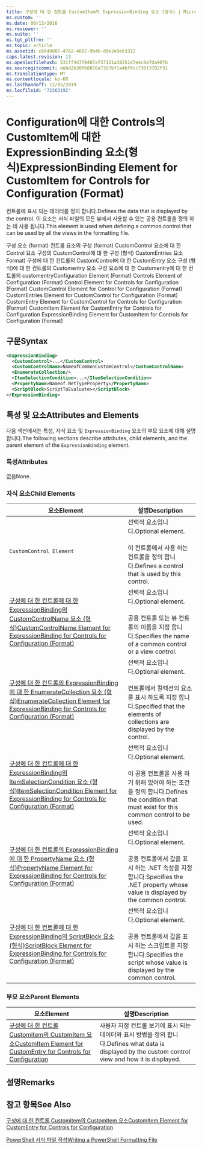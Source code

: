 ```yaml
---
title: 구성에 대 한 컨트롤 CustomItem의 ExpressionBinding 요소 (형식) | Microsoft Docs
ms.custom: ''
ms.date: 09/13/2016
ms.reviewer: ''
ms.suite: ''
ms.tgt_pltfrm: ''
ms.topic: article
ms.assetid: c6649d07-4762-4602-9b4b-d9e2e9e63312
caps.latest.revision: 13
ms.openlocfilehash: 531ff447f8407a737131a38351d7e4c6e7da90fb
ms.sourcegitcommit: debd2b38fb8070a7357bf1a4bf9cc736f3702f31
ms.translationtype: MT
ms.contentlocale: ko-KR
ms.lasthandoff: 12/05/2019
ms.locfileid: "72363192"
---
```

# <a name="expressionbinding-element-for-customitem-for-controls-for-configuration-format"></a><span data-ttu-id="e742f-102">Configuration에 대한 Controls의 CustomItem에 대한 ExpressionBinding 요소(형식)</span><span class="sxs-lookup"><span data-stu-id="e742f-102">ExpressionBinding Element for CustomItem for Controls for Configuration (Format)</span></span>

<span data-ttu-id="e742f-103">컨트롤에 표시 되는 데이터를 정의 합니다.</span><span class="sxs-lookup"><span data-stu-id="e742f-103">Defines the data that is displayed by the control.</span></span> <span data-ttu-id="e742f-104">이 요소는 서식 파일의 모든 뷰에서 사용할 수 있는 공용 컨트롤을 정의 하는 데 사용 됩니다.</span><span class="sxs-lookup"><span data-stu-id="e742f-104">This element is used when defining a common control that can be used by all the views in the formatting file.</span></span>

<span data-ttu-id="e742f-105">구성 요소 (format) 컨트롤 요소의 구성 (format) CustomControl 요소에 대 한 Control 요소 구성의 CustomControl에 대 한 구성 (형식) CustomEntries 요소 Format) 구성에 대 한 컨트롤의 CustomControl에 대 한 CustomEntry 요소 구성 (형식)에 대 한 컨트롤의 Customentry 요소 구성 요소에 대 한 Customentry에 대 한 컨트롤의 customentry</span><span class="sxs-lookup"><span data-stu-id="e742f-105">Configuration Element (Format) Controls Element of Configuration (Format) Control Element for Controls for Configuration (Format) CustomControl Element for Control for Configuration (Format) CustomEntries Element for CustomControl for Configuration (Format) CustomEntry Element for CustomControl for Controls for Configuration (Format) CustomItem Element for CustomEntry for Controls for Configuration ExpressionBinding Element for CustomItem for Controls for Configuration (Format)</span></span>

## <a name="syntax"></a><span data-ttu-id="e742f-106">구문</span><span class="sxs-lookup"><span data-stu-id="e742f-106">Syntax</span></span>

```xml
<ExpressionBinding>
  <CustomControl>...</CustomControl>
  <CustomControlName>NameofCommonCustomControl</CustomControlName>
  <EnumerateCollection/>
  <ItemSelectionCondition>...</ItemSelectionCondition>
  <PropertyName>Nameof.NetTypeProperty</PropertyName>
  <ScriptBlock>ScriptToEvaluate></ScriptBlock>
</ExpressionBinding>
```

## <a name="attributes-and-elements"></a><span data-ttu-id="e742f-107">특성 및 요소</span><span class="sxs-lookup"><span data-stu-id="e742f-107">Attributes and Elements</span></span>

<span data-ttu-id="e742f-108">다음 섹션에서는 특성, 자식 요소 및 `ExpressionBinding` 요소의 부모 요소에 대해 설명 합니다.</span><span class="sxs-lookup"><span data-stu-id="e742f-108">The following sections describe attributes, child elements, and the parent element of the `ExpressionBinding` element.</span></span>

### <a name="attributes"></a><span data-ttu-id="e742f-109">특성</span><span class="sxs-lookup"><span data-stu-id="e742f-109">Attributes</span></span>

<span data-ttu-id="e742f-110">없음</span><span class="sxs-lookup"><span data-stu-id="e742f-110">None.</span></span>

### <a name="child-elements"></a><span data-ttu-id="e742f-111">자식 요소</span><span class="sxs-lookup"><span data-stu-id="e742f-111">Child Elements</span></span>

|<span data-ttu-id="e742f-112">요소</span><span class="sxs-lookup"><span data-stu-id="e742f-112">Element</span></span>|<span data-ttu-id="e742f-113">설명</span><span class="sxs-lookup"><span data-stu-id="e742f-113">Description</span></span>|
|-------------|-----------------|
|`CustomControl Element`|<span data-ttu-id="e742f-114">선택적 요소입니다.</span><span class="sxs-lookup"><span data-stu-id="e742f-114">Optional element.</span></span><br /><br /> <span data-ttu-id="e742f-115">이 컨트롤에서 사용 하는 컨트롤을 정의 합니다.</span><span class="sxs-lookup"><span data-stu-id="e742f-115">Defines a control that is used by this control.</span></span>|
|[<span data-ttu-id="e742f-116">구성에 대 한 컨트롤에 대 한 ExpressionBinding의 CustomControlName 요소 (형식)</span><span class="sxs-lookup"><span data-stu-id="e742f-116">CustomControlName Element for ExpressionBinding for Controls for Configuration (Format)</span></span>](./customcontrolname-element-for-expressionbinding-for-controls-for-configuration-format.md)|<span data-ttu-id="e742f-117">선택적 요소입니다.</span><span class="sxs-lookup"><span data-stu-id="e742f-117">Optional element.</span></span><br /><br /> <span data-ttu-id="e742f-118">공용 컨트롤 또는 뷰 컨트롤의 이름을 지정 합니다.</span><span class="sxs-lookup"><span data-stu-id="e742f-118">Specifies the name of a common control or a view control.</span></span>|
|[<span data-ttu-id="e742f-119">구성에 대 한 컨트롤의 ExpressionBinding에 대 한 EnumerateCollection 요소 (형식)</span><span class="sxs-lookup"><span data-stu-id="e742f-119">EnumerateCollection Element for ExpressionBinding for Controls for Configuration (Format)</span></span>](./enumeratecollection-element-for-expressionbinding-for-controls-for-configuration-format.md)|<span data-ttu-id="e742f-120">선택적 요소입니다.</span><span class="sxs-lookup"><span data-stu-id="e742f-120">Optional element.</span></span><br /><br /> <span data-ttu-id="e742f-121">컨트롤에서 컬렉션의 요소를 표시 하도록 지정 합니다.</span><span class="sxs-lookup"><span data-stu-id="e742f-121">Specified that the elements of collections are displayed by the control.</span></span>|
|[<span data-ttu-id="e742f-122">구성에 대 한 컨트롤에 대 한 ExpressionBinding의 ItemSelectionCondition 요소 (형식)</span><span class="sxs-lookup"><span data-stu-id="e742f-122">ItemSelectionCondition Element for ExpressionBinding for Controls for Configuration (Format)</span></span>](./itemselectioncondition-element-for-expressionbinding-for-controls-for-configuration-format.md)|<span data-ttu-id="e742f-123">선택적 요소입니다.</span><span class="sxs-lookup"><span data-stu-id="e742f-123">Optional element.</span></span><br /><br /> <span data-ttu-id="e742f-124">이 공용 컨트롤을 사용 하기 위해 있어야 하는 조건을 정의 합니다.</span><span class="sxs-lookup"><span data-stu-id="e742f-124">Defines the condition that must exist for this common control to be used.</span></span>|
|[<span data-ttu-id="e742f-125">구성에 대 한 컨트롤의 ExpressionBinding에 대 한 PropertyName 요소 (형식)</span><span class="sxs-lookup"><span data-stu-id="e742f-125">PropertyName Element for ExpressionBinding for Controls for Configuration (Format)</span></span>](./propertyname-element-for-expressionbinding-for-controls-for-configuration-format.md)|<span data-ttu-id="e742f-126">선택적 요소입니다.</span><span class="sxs-lookup"><span data-stu-id="e742f-126">Optional element.</span></span><br /><br /> <span data-ttu-id="e742f-127">공용 컨트롤에서 값을 표시 하는 .NET 속성을 지정 합니다.</span><span class="sxs-lookup"><span data-stu-id="e742f-127">Specifies the .NET property whose value is displayed by the common control.</span></span>|
|[<span data-ttu-id="e742f-128">구성에 대 한 컨트롤에 대 한 ExpressionBinding의 ScriptBlock 요소 (형식)</span><span class="sxs-lookup"><span data-stu-id="e742f-128">ScriptBlock Element for ExpressionBinding for Controls for Configuration (Format)</span></span>](./scriptblock-element-for-expressionbinding-for-controls-for-configuration-format.md)|<span data-ttu-id="e742f-129">선택적 요소입니다.</span><span class="sxs-lookup"><span data-stu-id="e742f-129">Optional element.</span></span><br /><br /> <span data-ttu-id="e742f-130">공용 컨트롤에서 값을 표시 하는 스크립트를 지정 합니다.</span><span class="sxs-lookup"><span data-stu-id="e742f-130">Specifies the script whose value is displayed by the common control.</span></span>|

### <a name="parent-elements"></a><span data-ttu-id="e742f-131">부모 요소</span><span class="sxs-lookup"><span data-stu-id="e742f-131">Parent Elements</span></span>

|<span data-ttu-id="e742f-132">요소</span><span class="sxs-lookup"><span data-stu-id="e742f-132">Element</span></span>|<span data-ttu-id="e742f-133">설명</span><span class="sxs-lookup"><span data-stu-id="e742f-133">Description</span></span>|
|-------------|-----------------|
|[<span data-ttu-id="e742f-134">구성에 대 한 컨트롤 Customitem의 CustomItem 요소</span><span class="sxs-lookup"><span data-stu-id="e742f-134">CustomItem Element for CustomEntry for Controls for Configuration</span></span>](./customitem-element-for-customentry-for-controls-for-configuration-format.md)|<span data-ttu-id="e742f-135">사용자 지정 컨트롤 보기에 표시 되는 데이터와 표시 방법을 정의 합니다.</span><span class="sxs-lookup"><span data-stu-id="e742f-135">Defines what data is displayed by the custom control view and how it is displayed.</span></span>|

## <a name="remarks"></a><span data-ttu-id="e742f-136">설명</span><span class="sxs-lookup"><span data-stu-id="e742f-136">Remarks</span></span>

## <a name="see-also"></a><span data-ttu-id="e742f-137">참고 항목</span><span class="sxs-lookup"><span data-stu-id="e742f-137">See Also</span></span>

[<span data-ttu-id="e742f-138">구성에 대 한 컨트롤 Customitem의 CustomItem 요소</span><span class="sxs-lookup"><span data-stu-id="e742f-138">CustomItem Element for CustomEntry for Controls for Configuration</span></span>](./customitem-element-for-customentry-for-controls-for-configuration-format.md)

[<span data-ttu-id="e742f-139">PowerShell 서식 파일 작성</span><span class="sxs-lookup"><span data-stu-id="e742f-139">Writing a PowerShell Formatting File</span></span>](./writing-a-powershell-formatting-file.md)
